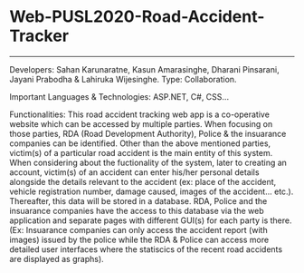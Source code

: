 # Web-PUSL2020-Road-Accident-Tracker
------------------------------------

Developers: Sahan Karunaratne, Kasun Amarasinghe, Dharani Pinsarani, Jayani Prabodha & Lahiruka Wijesinghe.
Type: Collaboration.

Important Languages & Technologies:
ASP.NET, C#, CSS...

Functionalities:
This road accident tracking web app is a co-operative website which can be accessed by multiple parties. When focusing on those parties, RDA (Road Development Authority), Police & the insuarance companies can be identified. Other than the above mentioned parties, victim(s) of a particular road accident is the main entity of this system. When considering about the fuctionality of the system, later to creating an account, victim(s) of an accident can enter his/her personal details alongside the details relevant to the accident (ex: place of the accident, vehicle registration number, damage caused, images of the accident... etc.). Thereafter, this data will be stored in a database. RDA, Police and the insuarance companies have the access to this database via the web application and separate pages with different GUI(s) for each party is there. (Ex: Insuarance companies can only access the accident report (with images) issued by the police while the RDA & Police can access more detailed user interfaces where the statiscics of the recent road accidents are displayed as graphs).
